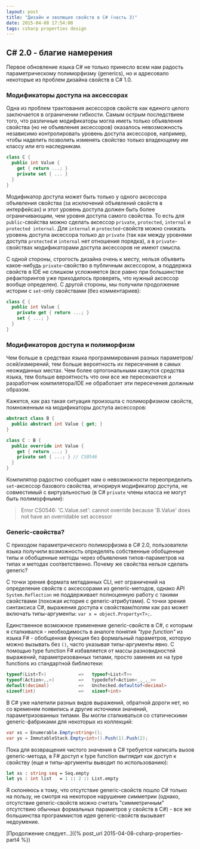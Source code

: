 ```yaml
---
layout: post
title: "Дизайн и эволюция свойств в C# (часть 3)"
date: 2015-04-08 17:54:00
tags: csharp properties design
---
```


## C# 2.0 - благие намерения

Первое обновление языка C# не только принесло всем нам радость параметрическому полиморфизму (generics), но и адресовало некоторые из проблем дизайна свойств в C# 1.0.

### Модификаторы доступа на аксессорах

Одна из проблем трактования аксессоров свойств как единого целого заключается в ограничении гибкости. Самым острым последствием того, что различные модификаторы могла иметь только объявления свойства (но не объявления аксессоров) оказалось невозможность независимо контролировать уровень доступа аксессоров, например, чтобы наделить позволить изменять свойство только владеющему им классу или его наследникам.

```c#
class C {
  public int Value {
    get { return ...; }
    private set { ... }
  }
}
```

Модификатор доступа может быть только у одного аксессора объявления свойства (за исключений объявлений свойств в интерфейсах) и этот уровень доступа должен быть более ограничивающим, чем уровня доступа самого свойства. То есть для `public`-свойства можно сделать аксессор `private`, `protected`, `internal` и `protected internal`. Для `internal` и `protected`-свойств можно снижать уровень доступа аксессора только до `private` (так как между уровнями доступа `protected` и `internal` нет отношения порядка), а в `private`-свойствах модификаторами доступа аксессоров не имеют смысла.

С одной стороны, строгость дизайна очень к месту, нельзя объявить какое-нибудь `private`-свойство в публичным аксессором, а поддержка свойств в IDE не слишком усложняется (все равно при большинстве рефакторингов уже приходилось проверять, что нужный аксессор вообще определен). С другой стороны, мы получили продолжение истории с `set`-only свойствами (без комментариев):

```c#
class C {
  public int Value {
    private get { return ...; }
    set { ...; }
  }
}
```

### Модификаторов доступа и полиморфизм

Чем больше в средствах языка программирования разных параметров/осей/измерений, тем больше вероятность их пересечения в самых неожиданных местах. Чем более ортогональными кажутся средства языка, тем больше вероятность что они все же пересекаются и разработчик компилятора/IDE не обработает эти пересечения должным образом.

Кажется, как раз такая ситуация произошла с полиморфизмом свойств, помноженным на модификаторы доступа аксессоров:

```c#
abstract class B {
  public abstract int Value { get; }
}

class C : B {
  public override int Value {
    get { return ...; }
    private set { ...; } // CS0546
  }
}
```

Компилятор радостно сообщает нам о невозможности переопределить `set`-аксессор базового свойства, игнорируя модификатор доступа, не совместимый с виртуальностью (в C# `private` члены класса не могут быть полиморфными):

> Error CS0546: 'C.Value.set': cannot override because 'B.Value' does not have an overridable set accessor

### Generic-свойства?

С приходом параметрического полиморфизма в C# 2.0, пользователи языка получили возможность определять собственные обобщенные типы и обобщенные методы через объявления типов-параметров на типах и методах соответственно. Почему же свойства нельзя сделать generic?

С точки зрения формата метаданных CLI, нет ограничений на определение свойств с аксессорами из generic-методов, однако API `System.Reflection` не поддерживает полноценную работу с такими свойствами (похожая история с generic-атрибутами). С точки зрения синтаксиса C#, выражения доступа к свойствам/полям как раз может включать типы-аргументы: `var x = object.Property<T>;`.

Единственное возможное применение generic-свойств в C#, с которым я сталкивался - необходимость в аналоге понятия *"type function"* из языка F# - обобщенная функция без формальный параметров, которую можно вызывать без `()`, часто указывая типы-аргументы явно. С помощью type function F# избавляется от массы разновидностей выражений, параметризованных типами, просто заменяя их на type functions из стандартной библиотеки:

```c#
typeof(List<T>)            =>   typeof<List<T>>
typeof(Action<,,>)         =>   typedefof<Action<_,_,_>>
default(decimal)           =>   Unchecked.defaultof<decimal>
sizeof(int)                =>   sizeof<int>
```

В C# уже налепили разных видов выражений, обратной дороги нет, но со временем появились и другие источники значений, параметризованных типами. Вы могли сталкиваться со статическими generic-фабриками для некоторых из коллекций:

```c#
var xs = Enumerable.Empty<string>();
var ys = ImmutableStack.Empty<int>().Push(1).Push(2);
```

Пока для возвращения чистого значения в C# требуется написать вызов generic-метода, в F# доступ к type function выглядит как доступ к свойству (еще и типы-аргументы выводит по использованию):

```fsharp
let xs : string seq = Seq.empty
let ys : int list   = 1 :: 2 :: List.empty
```

Я склоняюсь к тому, что отсутствие generic-свойств пошло C# только на пользу, не смотря на некоторое нарушение симметрии (однако, отсутствие generic-свойств можно считать "симметричным" отсутствию обычных формальных параметров у свойств в C#) - все же большинства программистов идея generic-свойств вызывает недоумение.




[Продолжение следует...]({% post_url 2015-04-08-csharp-properties-part4 %})